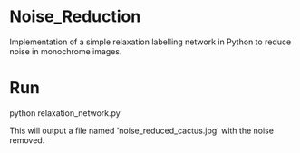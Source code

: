 # Noise_Reduction
Implementation of a simple relaxation labelling network in Python to reduce noise in monochrome images.

# Run
python relaxation_network.py

This will output a file named 'noise_reduced_cactus.jpg' with the noise removed.
